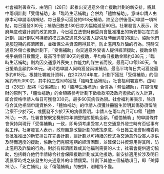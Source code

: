 社會福利署宣布，由明日（28日）起推出交通意外傷亡援助計劃的新安排，將其中兩項計劃「受傷補助」和「臨時生活補助」合併為「體恤補助」，意味申請人由原本可申請兩項補貼、每日最多可獲發約918元補助，跌至合併後僅可申請一項補貼，每日獲發330元；補助日數由180日亦大幅縮減至60日。社署發言人表示，政府無意改變計劃的政策原意，今日獲立法會財務委員會批准推出的新安排旨在完善計劃，讓計劃以可持續的模式為交通意外受害人提供及時而適度的援助，協助他們克服短期的經濟困難，並確保公共資源用得其所，防止濫用及詐騙的行為。現時交通意外傷亡援助計劃下，「受傷補助」向交通意外受害人提供經濟援助，援助金額視乎病假日數而定，最高可申領180天的援助，平均每日援助金額約388元；「臨時生活補助」則為因交通意外喪失工作能力的謀生者而設，最高可申領180天，每日援助金額約530元。現時若申請人同時獲發兩項補助，最高平均每日共可獲發最多約918元。根據社署統計資料，在2023/24年度，計劃下獲批「受傷補助」的個案約有9,090宗，其中約三成同時獲批「臨時生活補助」。社會福利署宣布，由明日（28日）起將「受傷補助」和「臨時生活補助」合併為「體恤補助」，在審慎理財的原則下，「體恤補助」的金額將參考計劃下徵收款項及政府撥款的收入計算，即合資格申請人每日可獲發330元，最多60天病假為限。社會福利署表示，除須符合其他相關申請資格外，「體恤補助」的申請人須獲註冊醫生證明其傷勢須留院治療不少於7天，或獲發不少於7天的病假證明。申請人在兩年內只可申領「體恤補助」一次。社署會按既定機制每年調整相關援助金額。「體恤補助 」的申請條件會保持與現行「受傷補助」一致，即毋須考慮受害人在交通意外發生時有否從事有薪工作。社署發言人表示，政府無意改變計劃的政策原意，今日獲立法會財務委員會批准推出的新安排旨在完善計劃，讓計劃以可持續的模式為交通意外受害人提供及時而適度的援助，協助他們克服短期的經濟困難，並確保公共資源用得其所，防止濫用及詐騙的行為。對於有經濟困難或其他福利需要的人士，社署會提供適切協助，包括轉介他們申請綜合社會保障援助計劃或其他援助。新安排適用於涉及明日凌晨零時或之後發生的交通意外的申請個案。計劃下其他三個補助項目，即「殮葬補助」、「死亡補助」及「傷殘補助」的安排，則維持不變。